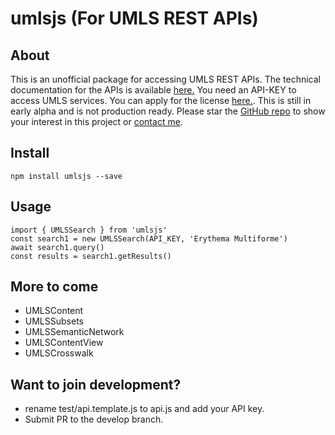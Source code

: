 # umlsjs (For UMLS REST APIs)

## About
This is an unofficial package for accessing UMLS REST APIs. The technical documentation for the APIs is available [here.](https://documentation.uts.nlm.nih.gov/) You need an API-KEY to access UMLS services. You can apply for the license [here.](https://uts.nlm.nih.gov/license.html). This is still in early alpha and is not production ready. Please star the [GitHub repo](https://github.com/dermatologist/umlsjs) to show your interest in this project or [contact me](https://nuchange.ca/contact).

## Install
```
npm install umlsjs --save

```

## Usage
```
import { UMLSSearch } from 'umlsjs'
const search1 = new UMLSSearch(API_KEY, 'Erythema Multiforme')
await search1.query()
const results = search1.getResults()

```

## More to come

* UMLSContent
* UMLSSubsets
* UMLSSemanticNetwork
* UMLSContentView
* UMLSCrosswalk

## Want to join development?

* rename test/api.template.js to api.js and add your API key.
* Submit PR to the develop branch.